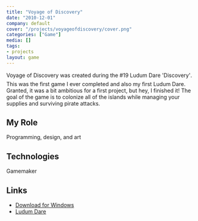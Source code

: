 ```yaml
---
title: "Voyage of Discovery"
date: "2010-12-01"
company: default
cover: "/projects/voyageofdiscovery/cover.png"
categories: ["Game"]
media: []
tags:
- projects
layout: game
---
```


Voyage of Discovery was created during the #19 Ludum Dare 'Discovery'. This was the first game I ever completed and also my first Ludum Dare. Granted, it was a bit ambitious for a first project, but hey, I finished it! The goal of the game is to colonize all of the islands while managing your supplies and surviving pirate attacks.

## My Role
Programming, design, and art

## Technologies
Gamemaker

## Links
* [Download for Windows](/projects/voyageofdiscovery/Voyage_of_Discovery_v1.0.4.zip)
* [Ludum Dare](http://ludumdare.com/compo/ludum-dare-19/?action=preview&uid=3079)